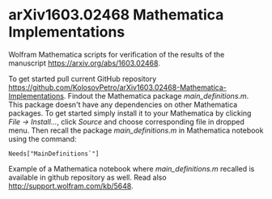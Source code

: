 arXiv1603.02468 Mathematica Implementations
===========================================

Wolfram Mathematica scripts for verification of the results of the manuscript https://arxiv.org/abs/1603.02468.

To get started pull current GitHub repository https://github.com/KolosovPetro/arXiv1603.02468-Mathematica-Implementations. Findout the Mathematica package *main_definitions.m*. This package doesn't have any dependencies on other Mathematica packages. To get started simply install it to your Mathematica by clicking *File -> Install...*, click *Source* and choose corresponding file in dropped menu. Then recall the package *main_definitions.m* in Mathematica notebook using the command:

	Needs["MainDefinitions`"]

Example of a Mathematica notebook where *main_definitions.m* recalled is available in github repository as well.
Read also http://support.wolfram.com/kb/5648.